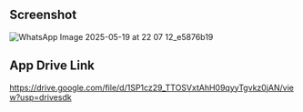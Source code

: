 ## Screenshot
![WhatsApp Image 2025-05-19 at 22 07 12_e5876b19](https://github.com/user-attachments/assets/9804c555-4c73-4cea-bf1d-3d8207e80a4e)

## App Drive Link
https://drive.google.com/file/d/1SP1cz29_TTOSVxtAhH09qyyTgvkz0jAN/view?usp=drivesdk 
